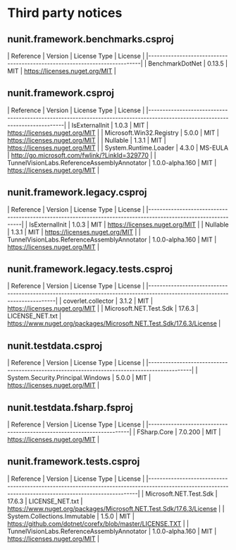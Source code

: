 # Third party notices

## nunit.framework.benchmarks.csproj

| Reference       | Version | License Type | License                        |
|---------------------------------------------------------------------------|
| BenchmarkDotNet | 0.13.5  | MIT          | https://licenses.nuget.org/MIT |

## nunit.framework.csproj

| Reference                                   | Version         | License Type | License                                       |
|------------------------------------------------------------------------------------------------------------------------------|
| IsExternalInit                              | 1.0.3           | MIT          | https://licenses.nuget.org/MIT                |
| Microsoft.Win32.Registry                    | 5.0.0           | MIT          | https://licenses.nuget.org/MIT                |
| Nullable                                    | 1.3.1           | MIT          | https://licenses.nuget.org/MIT                |
| System.Runtime.Loader                       | 4.3.0           | MS-EULA      | http://go.microsoft.com/fwlink/?LinkId=329770 |
| TunnelVisionLabs.ReferenceAssemblyAnnotator | 1.0.0-alpha.160 | MIT          | https://licenses.nuget.org/MIT                |

## nunit.framework.legacy.csproj

| Reference                                   | Version         | License Type | License                        |
|---------------------------------------------------------------------------------------------------------------|
| IsExternalInit                              | 1.0.3           | MIT          | https://licenses.nuget.org/MIT |
| Nullable                                    | 1.3.1           | MIT          | https://licenses.nuget.org/MIT |
| TunnelVisionLabs.ReferenceAssemblyAnnotator | 1.0.0-alpha.160 | MIT          | https://licenses.nuget.org/MIT |

## nunit.framework.legacy.tests.csproj

| Reference              | Version | License Type    | License                                                              |
|---------------------------------------------------------------------------------------------------------------------------|
| coverlet.collector     | 3.1.2   | MIT             | https://licenses.nuget.org/MIT                                       |
| Microsoft.NET.Test.Sdk | 17.6.3  | LICENSE_NET.txt | https://www.nuget.org/packages/Microsoft.NET.Test.Sdk/17.6.3/License |

## nunit.testdata.csproj

| Reference                         | Version | License Type | License                        |
|---------------------------------------------------------------------------------------------|
| System.Security.Principal.Windows | 5.0.0   | MIT          | https://licenses.nuget.org/MIT |

## nunit.testdata.fsharp.fsproj

| Reference   | Version | License Type | License                        |
|-----------------------------------------------------------------------|
| FSharp.Core | 7.0.200 | MIT          | https://licenses.nuget.org/MIT |

## nunit.framework.tests.csproj

| Reference                                   | Version         | License Type    | License                                                              |
|--------------------------------------------------------------------------------------------------------------------------------------------------------|
| Microsoft.NET.Test.Sdk                      | 17.6.3          | LICENSE_NET.txt | https://www.nuget.org/packages/Microsoft.NET.Test.Sdk/17.6.3/License |
| System.Collections.Immutable                | 1.5.0           | MIT             | https://github.com/dotnet/corefx/blob/master/LICENSE.TXT             |
| TunnelVisionLabs.ReferenceAssemblyAnnotator | 1.0.0-alpha.160 | MIT             | https://licenses.nuget.org/MIT                                       |
